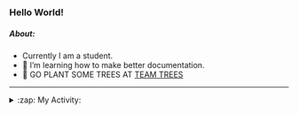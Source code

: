 ### Hello World!

##### About:
- Currently I am a student.
- 🌱 I’m learning how to make better documentation.
- 🌱 GO PLANT SOME TREES AT [TEAM TREES](https://teamtrees.org/)

---
<details>
  <summary>:zap: My Activity:</summary>
  
<!--START_SECTION:waka-->
![Code Time](http://img.shields.io/badge/Code%20Time-1%2C129%20hrs%2048%20mins-blue)

**I'm a Night 🦉** 

```text
🌞 Morning                1193 commits        ██░░░░░░░░░░░░░░░░░░░░░░░   08.53 % 
🌆 Daytime                5134 commits        █████████░░░░░░░░░░░░░░░░   36.71 % 
🌃 Evening                4021 commits        ███████░░░░░░░░░░░░░░░░░░   28.75 % 
🌙 Night                  3638 commits        ███████░░░░░░░░░░░░░░░░░░   26.01 % 
```
📅 **I'm Most Productive on Wednesday** 

```text
Monday                   2165 commits        ████░░░░░░░░░░░░░░░░░░░░░   15.48 % 
Tuesday                  1746 commits        ███░░░░░░░░░░░░░░░░░░░░░░   12.48 % 
Wednesday                3269 commits        ██████░░░░░░░░░░░░░░░░░░░   23.37 % 
Thursday                 1651 commits        ███░░░░░░░░░░░░░░░░░░░░░░   11.80 % 
Friday                   1352 commits        ██░░░░░░░░░░░░░░░░░░░░░░░   09.67 % 
Saturday                 1271 commits        ██░░░░░░░░░░░░░░░░░░░░░░░   09.09 % 
Sunday                   2532 commits        █████░░░░░░░░░░░░░░░░░░░░   18.10 % 
```


📊 **This Week I Spent My Time On** 

```text
🔥 Editors: 
VS Code                  6 hrs 23 mins       █████████████████████████   100.00 % 

🐱‍💻 Projects: 
praise                   5 hrs 26 mins       █████████████████████░░░░   85.24 % 
discord-bot              45 mins             ███░░░░░░░░░░░░░░░░░░░░░░   11.79 % 
CSF22                    11 mins             █░░░░░░░░░░░░░░░░░░░░░░░░   02.97 % 
```


 Last Updated on 26/05/2023 21:08:42 UTC
<!--END_SECTION:waka-->
</details>
